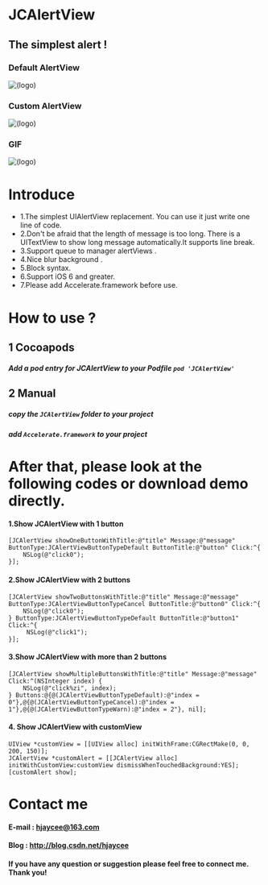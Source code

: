 # JCAlertView

## The simplest alert !

### Default AlertView

![(logo)](http://img1.ph.126.net/hN1Ly3hgo0LT40vkoTThKg==/48976645965723676.jpg)

### Custom AlertView

![(logo)](http://img0.ph.126.net/jU26nZ3x_6L6cdTq3eeNOg==/6630823674119991789.jpg)

### GIF

![(logo)](http://img2.ph.126.net/2vE7asm56mgVAMrRGCzGfg==/6630431148468152504.gif)

# Introduce

* 1.The simplest UIAlertView replacement. You can use it just write one line of code.
* 2.Don't be afraid that the length of message is too long. There is a UITextView to show long message automatically.It supports line break.
* 3.Support queue to manager alertViews .
* 4.Nice blur background .
* 5.Block syntax.
* 6.Support iOS 6 and greater.
* 7.Please add Accelerate.framework before use.

# How to use ?

## 1 Cocoapods

##### Add a pod entry for JCAlertView to your Podfile `pod 'JCAlertView'`

## 2 Manual

##### copy the `JCAlertView` folder to your project

##### add `Accelerate.framework` to your project


# After that, please look at the following codes or download demo directly.

#### 1.Show JCAlertView with 1 button
```objc
[JCAlertView showOneButtonWithTitle:@"title" Message:@"message" ButtonType:JCAlertViewButtonTypeDefault ButtonTitle:@"button" Click:^{
    NSLog(@"click0");
}];
```
#### 2.Show JCAlertView with 2 buttons
```objc
[JCAlertView showTwoButtonsWithTitle:@"title" Message:@"message" ButtonType:JCAlertViewButtonTypeCancel ButtonTitle:@"button0" Click:^{
    NSLog(@"click0");
} ButtonType:JCAlertViewButtonTypeDefault ButtonTitle:@"button1" Click:^{
     NSLog(@"click1");
}];
```

#### 3.Show JCAlertView with more than 2 buttons
```objc
[JCAlertView showMultipleButtonsWithTitle:@"title" Message:@"message" Click:^(NSInteger index) {
    NSLog(@"click%zi", index);
} Buttons:@{@(JCAlertViewButtonTypeDefault):@"index = 0"},@{@(JCAlertViewButtonTypeCancel):@"index = 1"},@{@(JCAlertViewButtonTypeWarn):@"index = 2"}, nil];
```

#### 4. Show JCAlertView with customView
```objc
UIView *customView = [[UIView alloc] initWithFrame:CGRectMake(0, 0, 200, 150)];
JCAlertView *customAlert = [[JCAlertView alloc] initWithCustomView:customView dismissWhenTouchedBackground:YES];
[customAlert show];
```

# Contact me

#### E-mail : hjaycee@163.com
#### Blog : http://blog.csdn.net/hjaycee
#### If you have any question or suggestion please feel free to connect me. Thank you!
